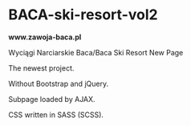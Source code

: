 # BACA-ski-resort-vol2
<p><strong>www.zawoja-baca.pl</strong></p>
<p>Wyciągi Narciarskie Baca/Baca Ski Resort New Page</p>

<p>The newest project.</p>
<p>Without Bootstrap and jQuery.</p>
<p>Subpage loaded by AJAX.</p>
<p> CSS written in SASS (SCSS).</p>
